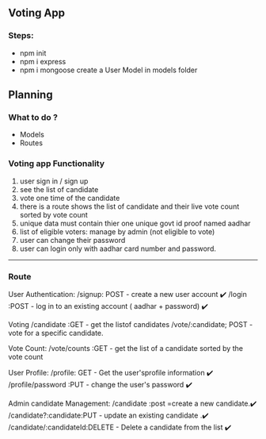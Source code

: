 ## Voting App

### Steps:
-   npm init
-   npm i express
-   npm i mongoose
    create a User Model in models folder

## Planning
### What to do ?
-   Models
-   Routes

### Voting app Functionality

1.  user sign in / sign up
2.  see the list of candidate
3.  vote one time of the candidate
4.  there is a route shows the list of candidate and their live vote count sorted by vote count
5. unique data must contain thier one unique govt id proof named aadhar
6. list of eligible voters: manage by admin (not eligible to vote)
7. user can change their password
8. user can login only with aadhar card number and password.

--------------------------------------

### Route
User Authentication:
    /signup: POST - create a new user account ✔️
    /login :POST - log in to an existing account ( aadhar + password) ✔️

Voting
    /candidate :GET - get the listof candidates
    /vote/:candidate; POST - vote for a specific candidate.

Vote Count:
    /vote/counts :GET - get the list of a candidate sorted by the vote count

User Profile:
    /profile: GET - Get the user'sprofile information ✔️
    /profile/password :PUT - change the user's password ✔️

Admin candidate Management:
    /candidate :post =create a new candidate.✔️
    /candidate?:candidate:PUT - update an existing candidate .✔️
    /candidate/:candidateId:DELETE - Delete a candidate from the list  ✔️